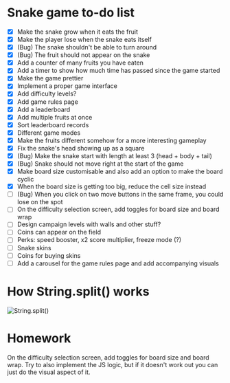 # Snake game to-do list

- [x] Make the snake grow when it eats the fruit
- [x] Make the player lose when the snake eats itself
- [x] (Bug) The snake shouldn't be able to turn around
- [x] (Bug) The fruit should not appear on the snake
- [x] Add a counter of many fruits you have eaten
- [x] Add a timer to show how much time has passed since the game started
- [x] Make the game prettier
- [x] Implement a proper game interface
- [x] Add difficulty levels?
- [x] Add game rules page
- [x] Add a leaderboard
- [x] Add multiple fruits at once
- [x] Sort leaderboard records
- [x] Different game modes
- [x] Make the fruits different somehow for a more interesting gameplay
- [x] Fix the snake's head showing up as a square
- [x] (Bug) Make the snake start with length at least 3 (head + body + tail)
- [x] (Bug) Snake should not move right at the start of the game
- [x] Make board size customisable and also add an option to make the board cyclic
- [x] When the board size is getting too big, reduce the cell size instead
- [ ] (Bug) When you click on two move buttons in the same frame, you could lose on the spot
- [ ] On the difficulty selection screen, add toggles for board size and board wrap
- [ ] Design campaign levels with walls and other stuff?
- [ ] Coins can appear on the field
- [ ] Perks: speed booster, x2 score multiplier, freeze mode (?)
- [ ] Snake skins
- [ ] Coins for buying skins
- [ ] Add a carousel for the game rules page and add accompanying visuals

# How String.split() works

![String.split()](image.png)

# Homework

On the difficulty selection screen, add toggles for board size and board wrap. Try to also implement the JS logic, but if it doesn't work out you can just do the visual aspect of it.
